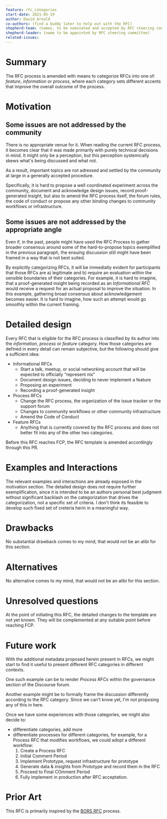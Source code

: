 ```yaml
---
feature: rfc_categories
start-date: 2021-05-19
author: David Arnold
co-authors: (find a buddy later to help out with the RFC)
shepherd-team: (names, to be nominated and accepted by RFC steering committee)
shepherd-leader: (name to be appointed by RFC steering committee)
related-issues:
---
```


# Summary
[summary]: #summary

The RFC process is amended with means to categorize RFCs into one of: _feature_, 
_information_ or _process_, where each category sets different accents that
improve the overall outcome of the process.

# Motivation
[motivation]: #motivation

## Some issues are not addressed by the community

There is no appropriate venue for it. When reading the current RFC process, it becomes
clear that it was made primarily with purely technical decisions in mind. It might only
be a perception, but this perception systemically skews what's being discussed and what
not.

As a result, important topics are not adressed and settled by the community at large
in a generally accepted procedure.

Specifically, it is hard to propose a well coordinated experiment across the community,
document and acknowledge design issues, record proof-generated insight, but also to
amend the RFC process itself, the forum rules, the code of conduct or propose any other 
binding changes to community workflows or infrastructure.

## Some issues are not addressed by the appropriate angle

Even if, in the past, people might have used the RFC Process to gather broader consensus
around some of the hard-to-propose topics exemplified in the previous paragraph, the
ensuing discussion still might have been framed in a way that is not best suited.

By explicitly categorizing RFCs, it will be immediatly evident for participants that
those RFCs are a) legitimate and b) require an evaluation within the sensible boundaries
of their categories. For example, it is hard to imagine, that a proof-generated insight
being recorded as an _Informational RFC_ would receive a request for an actual proposal
to improve the situation. In this example, gathering broad consensus about acknowledgement
becomes easier. It is hard to imagine, how such an attempt would go smoothly within the
current framing.

# Detailed design
[design]: #detailed-design

Every RFC that is eligible for the RFC process is classified by its author into the
_information_, _process_ or _feature_ category. How those categories are defined in every
detail can remain subjective, but the following should give a sufficient idea:

- Informational RFCs
  - Start a talk, meetup, or social networking account that will be expected to officially “represent nix”
  - Document design issues, deciding to never implement a feature
  - Proposing an experiment
  - Recording a proof-generated insight   
- Process RFCs
  - Change the RFC process, the organization of the issue tracker or the support forum
  - Changes to community workflows or other community infrastructure
  - Amend the Code of Conduct        
- Feature RFCs
  - Anything that is currently covered by the RFC process and does not better fit into
    any of the other two categories.

Before this RFC reaches FCP, the RFC template is amended accordingly through this PR.

# Examples and Interactions
[examples-and-interactions]: #examples-and-interactions

The relevant examples and interactions are already exposed in the motivation section.
The detailed design does not require further exemplification, since it is intended to be
an authors personal best judgment without significant backlash on the categorization
that drives the categorization, not a specific set of criteria. I don't think its 
feasible to develop such fixed set of creteria herin in a meaningful way.

# Drawbacks
[drawbacks]: #drawbacks

No substantial drawback comes to my mind, that would not be an alibi for this section.

# Alternatives
[alternatives]: #alternatives

No alternative comes to my mind, that would not be an alibi for this section.

# Unresolved questions
[unresolved]: #unresolved-questions

At the point of initiating this RFC, the detailed changes to the template are not yet known.
They will be complemented at any suitable point before reaching FCP.

# Future work
[future]: #future-work

With the additional metadata proposed herein present in RFCs, we might start to find it useful
to present different RFC categories in different contexts.

One such example can be to render
_Process RFCs_ within the governance section of the Discourse forum.

Another example might be to formally frame the discussion differently according to the RFC category.
Since we can't know yet, I'm not proposing any of this in here.

Once we have some experiences with those categories, we might also decide to:

- differentiate categories, add more
- differentiate processes for different categories, for example, for a Process RFC that modifies
   workflows, we could adopt a different workflow:
  1. Create a Process RFC
  1. Initial Comment Period
  1. Implement Prototype, request infrastructure for prototype
  1. Generate data & insights from Prototype and record them in the RFC
  1. Proceed to Final COmment Period
  1. Fully implement in production after RFC acceptation.

# Prior Art

This RFC is primarily inspired by the [BORS RFC][bors-rfc] process.

[bors-rfc]: https://bors.tech/rfcs/
